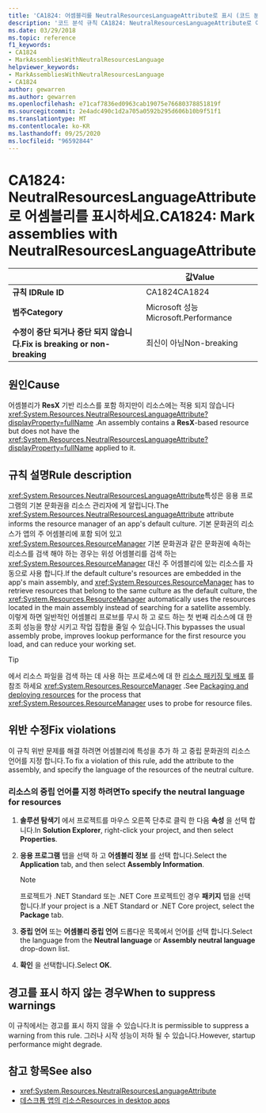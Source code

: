 ```yaml
---
title: 'CA1824: 어셈블리를 NeutralResourcesLanguageAttribute로 표시 (코드 분석)'
description: '코드 분석 규칙 CA1824: NeutralResourcesLanguageAttribute로 어셈블리 표시에 대해 알아봅니다.'
ms.date: 03/29/2018
ms.topic: reference
f1_keywords:
- CA1824
- MarkAssembliesWithNeutralResourcesLanguage
helpviewer_keywords:
- MarkAssembliesWithNeutralResourcesLanguage
- CA1824
author: gewarren
ms.author: gewarren
ms.openlocfilehash: e71caf7836ed0963cab19075e76680378851819f
ms.sourcegitcommit: 2e4adc490c1d2a705a0592b295d606b10b9f51f1
ms.translationtype: MT
ms.contentlocale: ko-KR
ms.lasthandoff: 09/25/2020
ms.locfileid: "96592844"
---
```

# <a name="ca1824-mark-assemblies-with-neutralresourceslanguageattribute"></a><span data-ttu-id="44ba9-103">CA1824: NeutralResourcesLanguageAttribute로 어셈블리를 표시하세요.</span><span class="sxs-lookup"><span data-stu-id="44ba9-103">CA1824: Mark assemblies with NeutralResourcesLanguageAttribute</span></span>

| | <span data-ttu-id="44ba9-104">값</span><span class="sxs-lookup"><span data-stu-id="44ba9-104">Value</span></span> |
|-|-|
| <span data-ttu-id="44ba9-105">**규칙 ID**</span><span class="sxs-lookup"><span data-stu-id="44ba9-105">**Rule ID**</span></span> |<span data-ttu-id="44ba9-106">CA1824</span><span class="sxs-lookup"><span data-stu-id="44ba9-106">CA1824</span></span>|
| <span data-ttu-id="44ba9-107">**범주**</span><span class="sxs-lookup"><span data-stu-id="44ba9-107">**Category**</span></span> |<span data-ttu-id="44ba9-108">Microsoft 성능</span><span class="sxs-lookup"><span data-stu-id="44ba9-108">Microsoft.Performance</span></span>|
| <span data-ttu-id="44ba9-109">**수정이 중단 되거나 중단 되지 않습니다.**</span><span class="sxs-lookup"><span data-stu-id="44ba9-109">**Fix is breaking or non-breaking**</span></span> |<span data-ttu-id="44ba9-110">최신이 아님</span><span class="sxs-lookup"><span data-stu-id="44ba9-110">Non-breaking</span></span>|

## <a name="cause"></a><span data-ttu-id="44ba9-111">원인</span><span class="sxs-lookup"><span data-stu-id="44ba9-111">Cause</span></span>

<span data-ttu-id="44ba9-112">어셈블리가 **ResX** 기반 리소스를 포함 하지만이 리소스에는 적용 되지 않습니다 <xref:System.Resources.NeutralResourcesLanguageAttribute?displayProperty=fullName> .</span><span class="sxs-lookup"><span data-stu-id="44ba9-112">An assembly contains a **ResX**-based resource but does not have the <xref:System.Resources.NeutralResourcesLanguageAttribute?displayProperty=fullName> applied to it.</span></span>

## <a name="rule-description"></a><span data-ttu-id="44ba9-113">규칙 설명</span><span class="sxs-lookup"><span data-stu-id="44ba9-113">Rule description</span></span>

<span data-ttu-id="44ba9-114"><xref:System.Resources.NeutralResourcesLanguageAttribute>특성은 응용 프로그램의 기본 문화권을 리소스 관리자에 게 알립니다.</span><span class="sxs-lookup"><span data-stu-id="44ba9-114">The <xref:System.Resources.NeutralResourcesLanguageAttribute> attribute informs the resource manager of an app's default culture.</span></span> <span data-ttu-id="44ba9-115">기본 문화권의 리소스가 앱의 주 어셈블리에 포함 되어 있고 <xref:System.Resources.ResourceManager> 기본 문화권과 같은 문화권에 속하는 리소스를 검색 해야 하는 경우는 위성 어셈블리를 검색 하는 <xref:System.Resources.ResourceManager> 대신 주 어셈블리에 있는 리소스를 자동으로 사용 합니다.</span><span class="sxs-lookup"><span data-stu-id="44ba9-115">If the default culture's resources are embedded in the app's main assembly, and <xref:System.Resources.ResourceManager> has to retrieve resources that belong to the same culture as the default culture, the <xref:System.Resources.ResourceManager> automatically uses the resources located in the main assembly instead of searching for a satellite assembly.</span></span> <span data-ttu-id="44ba9-116">이렇게 하면 일반적인 어셈블리 프로브를 무시 하 고 로드 하는 첫 번째 리소스에 대 한 조회 성능을 향상 시키고 작업 집합을 줄일 수 있습니다.</span><span class="sxs-lookup"><span data-stu-id="44ba9-116">This bypasses the usual assembly probe, improves lookup performance for the first resource you load, and can reduce your working set.</span></span>

> [!TIP]
> <span data-ttu-id="44ba9-117">에서 리소스 파일을 검색 하는 데 사용 하는 프로세스에 대 한 [리소스 패키징 및 배포](../../../framework/resources/packaging-and-deploying-resources-in-desktop-apps.md) 를 참조 하세요 <xref:System.Resources.ResourceManager> .</span><span class="sxs-lookup"><span data-stu-id="44ba9-117">See [Packaging and deploying resources](../../../framework/resources/packaging-and-deploying-resources-in-desktop-apps.md) for the process that <xref:System.Resources.ResourceManager> uses to probe for resource files.</span></span>

## <a name="fix-violations"></a><span data-ttu-id="44ba9-118">위반 수정</span><span class="sxs-lookup"><span data-stu-id="44ba9-118">Fix violations</span></span>

<span data-ttu-id="44ba9-119">이 규칙 위반 문제를 해결 하려면 어셈블리에 특성을 추가 하 고 중립 문화권의 리소스 언어를 지정 합니다.</span><span class="sxs-lookup"><span data-stu-id="44ba9-119">To fix a violation of this rule, add the attribute to the assembly, and specify the language of the resources of the neutral culture.</span></span>

### <a name="to-specify-the-neutral-language-for-resources"></a><span data-ttu-id="44ba9-120">리소스의 중립 언어를 지정 하려면</span><span class="sxs-lookup"><span data-stu-id="44ba9-120">To specify the neutral language for resources</span></span>

1. <span data-ttu-id="44ba9-121">**솔루션 탐색기** 에서 프로젝트를 마우스 오른쪽 단추로 클릭 한 다음 **속성** 을 선택 합니다.</span><span class="sxs-lookup"><span data-stu-id="44ba9-121">In **Solution Explorer**, right-click your project, and then select **Properties**.</span></span>

2. <span data-ttu-id="44ba9-122">**응용 프로그램** 탭을 선택 하 고 **어셈블리 정보** 를 선택 합니다.</span><span class="sxs-lookup"><span data-stu-id="44ba9-122">Select the **Application** tab, and then select **Assembly Information**.</span></span>

   > [!NOTE]
   > <span data-ttu-id="44ba9-123">프로젝트가 .NET Standard 또는 .NET Core 프로젝트인 경우 **패키지** 탭을 선택 합니다.</span><span class="sxs-lookup"><span data-stu-id="44ba9-123">If your project is a .NET Standard or .NET Core project, select the **Package** tab.</span></span>

3. <span data-ttu-id="44ba9-124">**중립 언어** 또는 **어셈블리 중립 언어** 드롭다운 목록에서 언어를 선택 합니다.</span><span class="sxs-lookup"><span data-stu-id="44ba9-124">Select the language from the **Neutral language** or **Assembly neutral language** drop-down list.</span></span>

4. <span data-ttu-id="44ba9-125">**확인** 을 선택합니다.</span><span class="sxs-lookup"><span data-stu-id="44ba9-125">Select **OK**.</span></span>

## <a name="when-to-suppress-warnings"></a><span data-ttu-id="44ba9-126">경고를 표시 하지 않는 경우</span><span class="sxs-lookup"><span data-stu-id="44ba9-126">When to suppress warnings</span></span>

<span data-ttu-id="44ba9-127">이 규칙에서는 경고를 표시 하지 않을 수 있습니다.</span><span class="sxs-lookup"><span data-stu-id="44ba9-127">It is permissible to suppress a warning from this rule.</span></span> <span data-ttu-id="44ba9-128">그러나 시작 성능이 저하 될 수 있습니다.</span><span class="sxs-lookup"><span data-stu-id="44ba9-128">However, startup performance might degrade.</span></span>

## <a name="see-also"></a><span data-ttu-id="44ba9-129">참고 항목</span><span class="sxs-lookup"><span data-stu-id="44ba9-129">See also</span></span>

- <xref:System.Resources.NeutralResourcesLanguageAttribute>
- [<span data-ttu-id="44ba9-130">데스크톱 앱의 리소스</span><span class="sxs-lookup"><span data-stu-id="44ba9-130">Resources in desktop apps</span></span>](../../../framework/resources/index.md)
